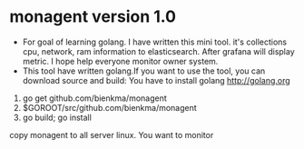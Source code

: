 # monagent version 1.0
- For goal of learning golang. I have written this mini tool. it's collections cpu, network, ram information to elasticsearch. After
grafana will display metric. I hope help everyone monitor owner system.
- This tool have written golang.If you want to use the tool, you can download source and build: You have to install golang http://golang.org


1. go get github.com/bienkma/monagent
2. $GOROOT/src/github.com/bienkma/monagent
3. go build; go install

copy monagent to all server linux. You want to monitor
